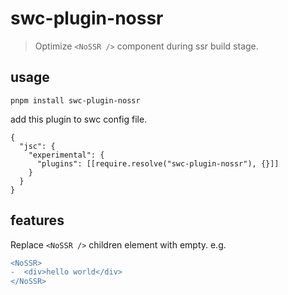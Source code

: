 # swc-plugin-nossr
> Optimize `<NoSSR />` component during ssr build stage.

## usage

```
pnpm install swc-plugin-nossr
```

add this plugin to swc config file.

```
{
  "jsc": {
    "experimental": {
      "plugins": [[require.resolve("swc-plugin-nossr"), {}]]
    }
  }
}
```

## features

Replace `<NoSSR />` children element with empty. e.g.

```diff
<NoSSR>
-  <div>hello world</div> 
</NoSSR>
```
